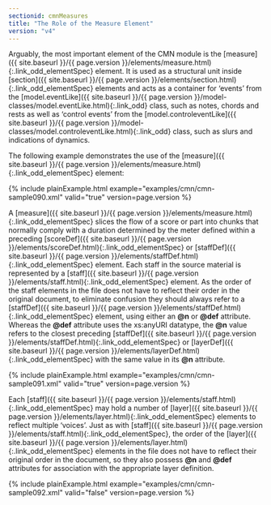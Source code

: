 ```yaml
---
sectionid: cmnMeasures
title: "The Role of the Measure Element"
version: "v4"
---
```




Arguably, the most important element of the CMN module is the [measure]({{ site.baseurl }}/{{ page.version }}/elements/measure.html){:.link_odd_elementSpec}
element. It is used as a structural unit inside [section]({{ site.baseurl }}/{{ page.version }}/elements/section.html){:.link_odd_elementSpec} elements and
acts as a container for ‘events’ from the [model.eventLike]({{ site.baseurl }}/{{ page.version }}/model-classes/model.eventLike.html){:.link_odd} class, such as notes, chords and rests as well as
‘control events’ from the [model.controleventLike]({{ site.baseurl }}/{{ page.version }}/model-classes/model.controleventLike.html){:.link_odd} class, such as slurs and indications of dynamics.

The following example demonstrates the use of the [measure]({{ site.baseurl }}/{{ page.version }}/elements/measure.html){:.link_odd_elementSpec}
element:

{% include plainExample.html example="examples/cmn/cmn-sample090.xml" valid="true" version=page.version %}


A [measure]({{ site.baseurl }}/{{ page.version }}/elements/measure.html){:.link_odd_elementSpec} slices the flow of a score or part into chunks that
normally comply with a duration determined by the meter defined within a preceding
[scoreDef]({{ site.baseurl }}/{{ page.version }}/elements/scoreDef.html){:.link_odd_elementSpec} or [staffDef]({{ site.baseurl }}/{{ page.version }}/elements/staffDef.html){:.link_odd_elementSpec} element. Each staff in the
source material is represented by a [staff]({{ site.baseurl }}/{{ page.version }}/elements/staff.html){:.link_odd_elementSpec} element. As the order of the
staff elements in the file does not have to reflect their order in the original document,
to
eliminate confusion they should always refer to a [staffDef]({{ site.baseurl }}/{{ page.version }}/elements/staffDef.html){:.link_odd_elementSpec} element,
using either an **@n** or **@def** attribute. Whereas the **@def**
attribute uses the xs:anyURI datatype, the **@n** value refers to the
closest preceding [staffDef]({{ site.baseurl }}/{{ page.version }}/elements/staffDef.html){:.link_odd_elementSpec} or [layerDef]({{ site.baseurl }}/{{ page.version }}/elements/layerDef.html){:.link_odd_elementSpec} with the
same value in its **@n** attribute.

{% include plainExample.html example="examples/cmn/cmn-sample091.xml" valid="true" version=page.version %}


Each [staff]({{ site.baseurl }}/{{ page.version }}/elements/staff.html){:.link_odd_elementSpec} may hold a number of [layer]({{ site.baseurl }}/{{ page.version }}/elements/layer.html){:.link_odd_elementSpec} elements
to reflect multiple ‘voices’. Just as with [staff]({{ site.baseurl }}/{{ page.version }}/elements/staff.html){:.link_odd_elementSpec},
the order of the [layer]({{ site.baseurl }}/{{ page.version }}/elements/layer.html){:.link_odd_elementSpec} elements in the file does not have to reflect
their original order in the document, so they also possess **@n** and **@def**
attributes for association with the appropriate layer definition.

{% include plainExample.html example="examples/cmn/cmn-sample092.xml" valid="false" version=page.version %}

